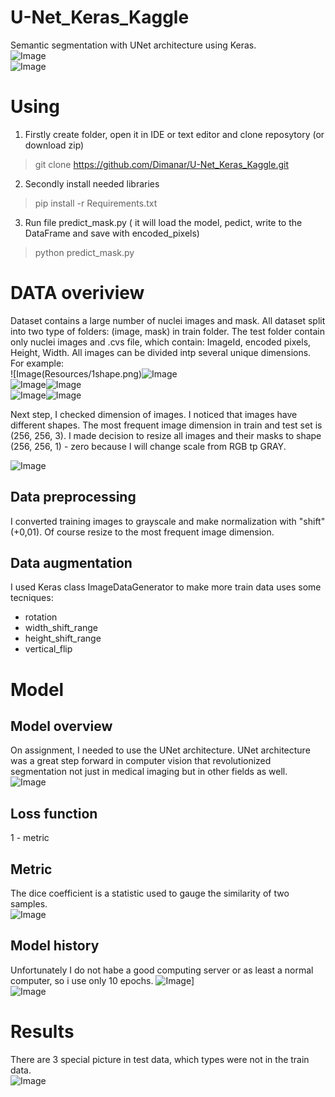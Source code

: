 # U-Net_Keras_Kaggle
Semantic segmentation with UNet architecture using Keras.  
![Image](Resources/result_1.png)  
![Image](Resources/result_2.png) 

# Using
1. Firstly create folder, open it in IDE or text editor and clone reposytory (or download zip) 
> git clone https://github.com/Dimanar/U-Net_Keras_Kaggle.git
2. Secondly install needed libraries 
> pip install -r Requirements.txt
3. Run file predict_mask.py ( it will load the model, pedict, write to the DataFrame and save with encoded_pixels)
> python predict_mask.py

# DATA overiview 
Dataset contains a large number of nuclei images and mask. All dataset split into two type of folders: (image, mask) in train folder. The test folder contain only nuclei images and .cvs file, which contain: ImageId, encoded pixels, Height, Width. All images can be divided intp several unique dimensions. For example:  
![Image(Resources/1shape.png)![Image](Resources/1_shape.png)     
![Image](Resources/2shape.png)![Image](Resources/2_shape.png)  
![Image](Resources/3shape.png)![Image](Resources/3_shape.png)  

Next step, I checked dimension of images. I noticed that images have different shapes. The most frequent image dimension in train and test set is (256, 256, 3). I made decision to resize all images and their masks to shape (256, 256, 1) - zero because I will change scale from RGB tp GRAY.  

![Image](Resources/sizes.png)


## Data preprocessing
I converted training images to grayscale and make normalization with "shift" (+0,01). Of course resize to the most frequent image dimension.

## Data augmentation
I used Keras class ImageDataGenerator to make more train data uses some tecniques:  
* rotation  
* width_shift_range  
* height_shift_range  
* vertical_flip

# Model
## Model overview
On assignment, I needed to use the UNet architecture. UNet architecture was a great step forward in computer vision that revolutionized segmentation not just in medical imaging but in other fields as well.  
![Image](Resources/unet.png) 

## Loss function
1 - metric 

## Metric
The dice coefficient is a statistic used to gauge the similarity of two samples.  
![Image](Resources/metric.png)  

## Model history
Unfortunately I do not habe a good computing server or as least a normal computer, so i use only 10 epochs.
![Image](output/dice_coef.png)]  
![Image](output/dice_coef_loss.png)  

# Results
There are 3 special picture in test data, which types were not in the train data.  
![Image](Resources/result.png)







